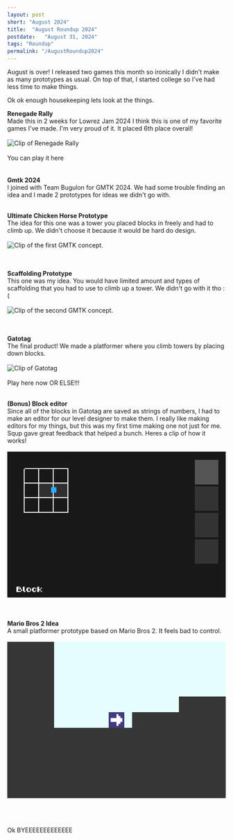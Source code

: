 ```yaml
---
layout: post
short: "August 2024"
title:  "August Roundup 2024"
postdate:   "August 31, 2024"
tags: "Roundup"
permalink: "/AugustRoundup2024"
---
```

August is over! I released two games this month so ironically I didn't make as many prototypes as usual.
On top of that, I started college so I've had less time to make things.

Ok ok enough housekeeping lets look at the things.


**Renegade Rally**<br>
Made this in 2 weeks for Lowrez Jam 2024
I think this is one of my favorite games I've made. I'm very proud of it.
It placed 6th place overall!
<br><br><img class="blogImg" src="/assets/blog/Aug2024/RenegadeRally.gif" alt="Clip of Renegade Rally"/><br><br>
You can play it here
<br><br><br>
**Gmtk 2024** <br>
I joined with Team Bugulon for GMTK 2024. We had some trouble finding an idea and I made 2 prototypes for ideas we didn't go with.
<br><br>

**Ultimate Chicken Horse Prototype**<br>
The idea for this one was a tower you placed blocks in freely and had to climb up. We didn't choose it because it would be hard do design.
<br><br><img class="blogImg" src="/assets/blog/Aug2024/BugulonConcept1.gif" alt="Clip of the first GMTK concept."/><br><br>
<br>

**Scaffolding Prototype**<br>
This one was my idea. You would have limited amount and types of scaffolding that you had to use to climb up a tower. We didn't go with it tho :(
<br><br><img class="blogImg" src="/assets/blog/Aug2024/BugulonConcept2.gif" alt="Clip of the second GMTK concept."/><br><br>
<br>

**Gatotag**<br>
The final product! We made a platformer where you climb towers by placing down blocks.
<br><br><img class="blogImg" src="/assets/blog/Aug2024/Gatotag.gif" alt="Clip of Gatotag"/><br><br>
Play here now OR ELSE!!!
<br><br>

**(Bonus) Block editor**<br>
Since all of the blocks in Gatotag are saved as strings of numbers, I had to make an editor for our level designer to make them.
I really like making editors for my things, but this was my first time making one not just for me. Squp gave great feedback that helped a bunch.
Heres a clip of how it works!
<br><br><img class="blogImg" src="/assets/blog/Aug2024/GatotagBlockBuilder.gif" alt="Clip of Gatotag's block builder."/><br><br>
<br>

**Mario Bros 2 Idea**<br>
A small platformer prototype based on Mario Bros 2.
It feels bad to control.
<br><br><img class="blogImg" src="/assets/blog/Aug2024/MarioBros2.gif" alt="Clip of a platformer inspired by mario bros 2."/><br><br>

<br>

Ok BYEEEEEEEEEEEEE


